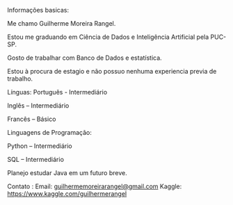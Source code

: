 Informações basicas:

Me chamo Guilherme Moreira Rangel.

Estou me graduando em Ciência de Dados e Inteligência Artificial pela PUC-SP.

Gosto de trabalhar com Banco de Dados e estatística.

Estou à procura de estagio e não possuo nenhuma experiencia previa de trabalho.

Línguas:
Português - Intermediário

Inglês – Intermediário

Francês – Básico

Linguagens de Programação:

Python – Intermediário

SQL – Intermediário 

Planejo estudar Java em um futuro breve.


Contato :
Email: guilhermemoreirarangel@gmail.com
Kaggle: https://www.kaggle.com/guilhermerangel

